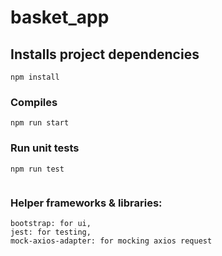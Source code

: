 # basket_app

## Installs project dependencies
```
npm install
```

### Compiles
```
npm run start
```

### Run unit tests
```
npm run test
```
```
```

### Helper frameworks & libraries:
```
bootstrap: for ui,
jest: for testing,
mock-axios-adapter: for mocking axios request
```
